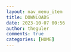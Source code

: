 ```yaml
---
layout: nav_menu_item
title: DOWNLOADS
date: 2023-10-07 00:56
author: theguler
comments: true
categories: [HOME]
---
```


